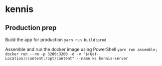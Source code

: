 # kennis

## Production prep

Build the app for production
`yarn run build:prod`

Assemble and run the docker image using PowerShell
`yarn run assemble; docker run --rm -p 3200:3200 -d -v "$(Get-Location)/content:/opt/content" --name ks kennis-server`
